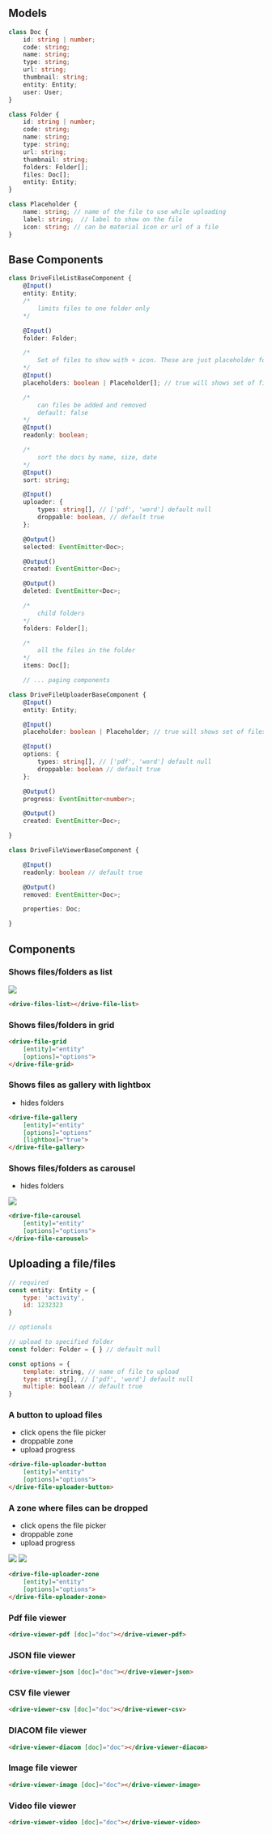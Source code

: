 
## Models

```ts
class Doc {
    id: string | number;
    code: string;
    name: string;
    type: string;
    url: string;
    thumbnail: string;
    entity: Entity; 
    user: User;
}
```

```ts
class Folder {
    id: string | number;
    code: string;
    name: string;
    type: string;
    url: string;
    thumbnail: string;
    folders: Folder[];
    files: Doc[];
    entity: Entity; 
}
```

```ts
class Placeholder {
    name: string; // name of the file to use while uploading
    label: string;  // label to show on the file
    icon: string; // can be material icon or url of a file
}
```

## Base Components
```ts
class DriveFileListBaseComponent {
    @Input()
    entity: Entity;
    /* 
        limits files to one folder only
    */

    @Input()
    folder: Folder; 

    /*
        Set of files to show with + icon. These are just placeholder for files
    */
    @Input()
    placeholders: boolean | Placeholder[]; // true will shows set of files configured for that entity type

    /*
        can files be added and removed
        default: false
    */
    @Input()
    readonly: boolean;

    /*
        sort the docs by name, size, date
    */
    @Input()
    sort: string; 

    @Input()
    uploader: {
        types: string[], // ['pdf', 'word'] default null
        droppable: boolean, // default true
    };

    @Output()
    selected: EventEmitter<Doc>;

    @Output()
    created: EventEmitter<Doc>;

    @Output()
    deleted: EventEmitter<Doc>;

    /*
        child folders
    */
    folders: Folder[];

    /*
        all the files in the folder
    */
    items: Doc[];

    // ... paging components
```

```ts
class DriveFileUploaderBaseComponent {
    @Input()
    entity: Entity;

    @Input()
    placeholder: boolean | Placeholder; // true will shows set of files configured for that entity type

    @Input()
    options: {
        types: string[], // ['pdf', 'word'] default null
        droppable: boolean // default true
    };

    @Output()
    progress: EventEmitter<number>;

    @Output()
    created: EventEmitter<Doc>;

}
```

```ts
class DriveFileViewerBaseComponent {

    @Input()
    readonly: boolean // default true

    @Output()
    removed: EventEmitter<Doc>;

    properties: Doc;

}
```

## Components

### Shows files/folders as list

<img src="http://docs-api-dev.m-sas.com/files/image-bd65a480-6bf7-11e9-82f6-1169aa3bf751.png"/>

```html
<drive-files-list></drive-file-list>
```

### Shows files/folders in grid

```html
<drive-file-grid 
    [entity]="entity" 
    [options]="options">
</drive-file-grid>
```
### Shows files as gallery with lightbox
- hides folders
  
```html
<drive-file-gallery 
    [entity]="entity" 
    [options]="options"
    [lightbox]="true">
</drive-file-gallery>
```
### Shows files/folders as carousel

- hides folders
<img src="http://docs-api-dev.m-sas.com/files/image-814895b0-6bf8-11e9-82f6-1169aa3bf751.png"/>

```html
<drive-file-carousel 
    [entity]="entity" 
    [options]="options">
</drive-file-carousel>
```

## Uploading a file/files

```js
// required
const entity: Entity = {
    type: 'activity',
    id: 1232323
}

// optionals

// upload to specified folder
const folder: Folder = { } // default null 

const options = {
    template: string, // name of file to upload
    type: string[], // ['pdf', 'word'] default null
    multiple: boolean // default true
}
```
### A button to upload files
- click opens the file picker
- droppable zone
- upload progress
  
```html
<drive-file-uploader-button
    [entity]="entity" 
    [options]="options">
</drive-file-uploader-button>
```

### A zone where files can be dropped 
- click opens the file picker
- droppable zone
- upload progress

<img src="http://docs-api-dev.m-sas.com/files/image-105b4870-6bf8-11e9-82f6-1169aa3bf751.png">

<img src="http://docs-api-dev.m-sas.com/files/image-1a55f360-6bf9-11e9-82f6-1169aa3bf751.png">

```html
<drive-file-uploader-zone
    [entity]="entity" 
    [options]="options">
</drive-file-uploader-zone>
```

### Pdf file viewer
```html 
<drive-viewer-pdf [doc]="doc"></drive-viewer-pdf>
```

### JSON file viewer
```html 
<drive-viewer-json [doc]="doc"></drive-viewer-json>
```
### CSV file viewer
```html 
<drive-viewer-csv [doc]="doc"></drive-viewer-csv>
```

### DIACOM file viewer
```html 
<drive-viewer-diacom [doc]="doc"></drive-viewer-diacom>
```

### Image file viewer
```html 
<drive-viewer-image [doc]="doc"></drive-viewer-image>
```

### Video file viewer
```html 
<drive-viewer-video [doc]="doc"></drive-viewer-video>
```

